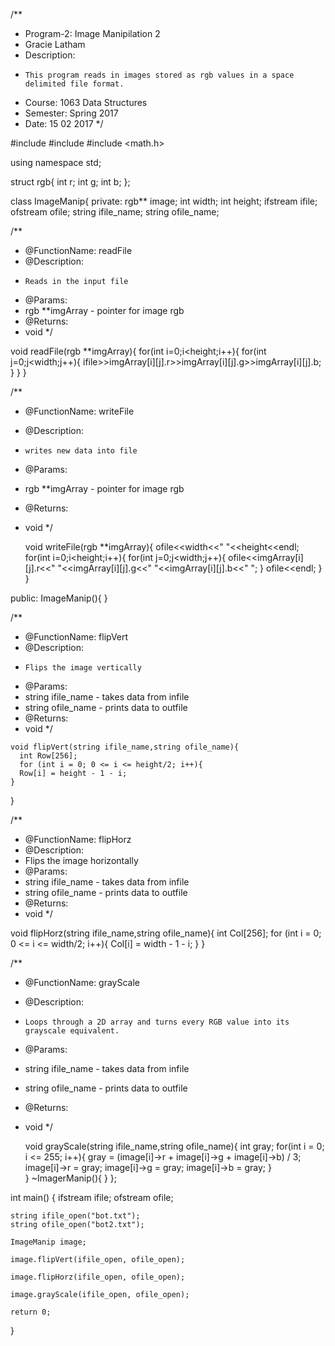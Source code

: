 /**
* Program-2: Image Manipilation 2
* Gracie Latham
* Description: 
*     This program reads in images stored as rgb values in a space delimited file format.
* Course: 1063 Data Structures
* Semester: Spring 2017
* Date: 15 02 2017
*/

#include <iostream>
#include <fstream>
#include <math.h>

using namespace std;

struct rgb{
    int r;
    int g;
    int b;
};

class ImageManip{
private:
    rgb** image;
    int width;
    int height;
    ifstream ifile;
    ofstream ofile;
    string ifile_name;
    string ofile_name;

/**
* @FunctionName: readFile
* @Description: 
*     Reads in the input file
* @Params:
*    rgb **imgArray - pointer for image rgb
* @Returns:
*    void
*/
    
   void readFile(rgb **imgArray){
      for(int i=0;i<height;i++){
        for(int j=0;j<width;j++){
            ifile>>imgArray[i][j].r>>imgArray[i][j].g>>imgArray[i][j].b;            
        }
    }
  }

/**
* @FunctionName: writeFile
* @Description: 
*     writes new data into file
* @Params:
*    rgb **imgArray - pointer for image rgb
* @Returns:
*    void
*/
    
     void writeFile(rgb **imgArray){
    ofile<<width<<" "<<height<<endl;
    for(int i=0;i<height;i++){
        for(int j=0;j<width;j++){
            ofile<<imgArray[i][j].r<<" "<<imgArray[i][j].g<<" "<<imgArray[i][j].b<<" ";
        }
        ofile<<endl;
    }
  }

public:
    ImageManip(){
    }

/**
* @FunctionName: flipVert
* @Description: 
*     Flips the image vertically
* @Params:
*   string ifile_name - takes data from infile
*   string ofile_name - prints data to outfile
* @Returns:
*    void
*/
    
    void flipVert(string ifile_name,string ofile_name){
      int Row[256]; 
      for (int i = 0; 0 <= i <= height/2; i++){
      Row[i] = height - 1 - i; 
    }
  }

/**
* @FunctionName: flipHorz
* @Description: 
*    Flips the image horizontally 
* @Params:
*  string ifile_name - takes data from infile
*  string ofile_name - prints data to outfile
* @Returns:
*    void
*/
    
  void flipHorz(string ifile_name,string ofile_name){
      int Col[256];
      for (int i = 0; 0 <= i <= width/2; i++){
        Col[i] = width - 1 - i; 
    }
  }

/**
* @FunctionName: grayScale
* @Description: 
*     Loops through a 2D array and turns every RGB value into its grayscale equivalent.
* @Params:
*  string ifile_name - takes data from infile
*  string ofile_name - prints data to outfile
* @Returns:
*    void
*/
    
     void grayScale(string ifile_name,string ofile_name){
      int gray;
      for(int i = 0; i <= 255; i++){
        gray = (image[i]->r + image[i]->g + image[i]->b) / 3;
        image[i]->r = gray;
        image[i]->g = gray;
        image[i]->b = gray;
    }   
  }
    ~ImagerManip(){
    }
};

int main() {
    ifstream ifile;
    ofstream ofile;
   
    string ifile_open("bot.txt");
    string ofile_open("bot2.txt");
 
    ImageManip image; 
    
    image.flipVert(ifile_open, ofile_open); 
    
    image.flipHorz(ifile_open, ofile_open);
    
    image.grayScale(ifile_open, ofile_open); 

    return 0;
 }
